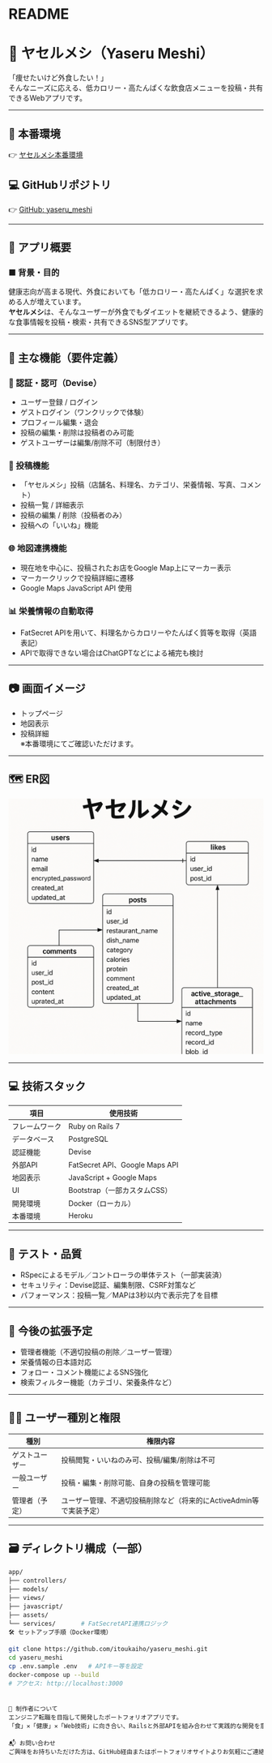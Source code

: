 # README

# 🥗 ヤセルメシ（Yaseru Meshi）

「痩せたいけど外食したい！」  
そんなニーズに応える、低カロリー・高たんぱくな飲食店メニューを投稿・共有できるWebアプリです。

---

## 📍 本番環境
👉 [ヤセルメシ本番環境](https://yaseru-meshi-app-dc635d2c5157.herokuapp.com/)

## 💻 GitHubリポジトリ
👉 [GitHub: yaseru_meshi](https://github.com/itoukaiho/yaseru_meshi.git)

---

## 🌟 アプリ概要

### ■ 背景・目的
健康志向が高まる現代、外食においても「低カロリー・高たんぱく」な選択を求める人が増えています。  
**ヤセルメシ**は、そんなユーザーが外食でもダイエットを継続できるよう、健康的な食事情報を投稿・検索・共有できるSNS型アプリです。

---

## 🔧 主な機能（要件定義）

### 🔐 認証・認可（Devise）
- ユーザー登録 / ログイン
- ゲストログイン（ワンクリックで体験）
- プロフィール編集・退会
- 投稿の編集・削除は投稿者のみ可能
- ゲストユーザーは編集/削除不可（制限付き）

### 📝 投稿機能
- 「ヤセルメシ」投稿（店舗名、料理名、カテゴリ、栄養情報、写真、コメント）
- 投稿一覧 / 詳細表示
- 投稿の編集 / 削除（投稿者のみ）
- 投稿への「いいね」機能

### 🌐 地図連携機能
- 現在地を中心に、投稿されたお店をGoogle Map上にマーカー表示
- マーカークリックで投稿詳細に遷移
- Google Maps JavaScript API 使用

### 📊 栄養情報の自動取得
- FatSecret APIを用いて、料理名からカロリーやたんぱく質等を取得（英語表記）
- APIで取得できない場合はChatGPTなどによる補完も検討

---

## 📷 画面イメージ
- トップページ
- 地図表示
- 投稿詳細  
※本番環境にてご確認いただけます。

---

## 🗺 ER図
![ER図](./doc/er_diagram.png)

---

## 💻 技術スタック

| 項目           | 使用技術                         |
|----------------|----------------------------------|
| フレームワーク | Ruby on Rails 7                  |
| データベース   | PostgreSQL                        |
| 認証機能       | Devise                            |
| 外部API        | FatSecret API、Google Maps API    |
| 地図表示       | JavaScript + Google Maps         |
| UI             | Bootstrap（一部カスタムCSS）     |
| 開発環境       | Docker（ローカル）               |
| 本番環境       | Heroku                           |

---

## 🧪 テスト・品質
- RSpecによるモデル／コントローラの単体テスト（一部実装済）
- セキュリティ：Devise認証、編集制限、CSRF対策など
- パフォーマンス：投稿一覧／MAPは3秒以内で表示完了を目標

---

## 🚀 今後の拡張予定
- 管理者機能（不適切投稿の削除／ユーザー管理）
- 栄養情報の日本語対応
- フォロー・コメント機能によるSNS強化
- 検索フィルター機能（カテゴリ、栄養条件など）

---

## 🧑‍💻 ユーザー種別と権限

| 種別             | 権限内容                                                         |
|------------------|------------------------------------------------------------------|
| ゲストユーザー   | 投稿閲覧・いいねのみ可、投稿/編集/削除は不可                    |
| 一般ユーザー     | 投稿・編集・削除可能、自身の投稿を管理可能                      |
| 管理者（予定）   | ユーザー管理、不適切投稿削除など（将来的にActiveAdmin等で実装予定） |

---

## 🗃 ディレクトリ構成（一部）

```bash
app/
├── controllers/
├── models/
├── views/
├── javascript/
├── assets/
└── services/       # FatSecretAPI連携ロジック
🛠 セットアップ手順（Docker環境）

git clone https://github.com/itoukaiho/yaseru_meshi.git
cd yaseru_meshi
cp .env.sample .env   # APIキー等を設定
docker-compose up --build
# アクセス: http://localhost:3000


📩 制作者について
エンジニア転職を目指して開発したポートフォリオアプリです。
「食」✕「健康」✕「Web技術」に向き合い、Railsと外部APIを組み合わせて実践的な開発を意識しました。

📬 お問い合わせ
ご興味をお持ちいただけた方は、GitHub経由またはポートフォリオサイトよりお気軽にご連絡ください！
